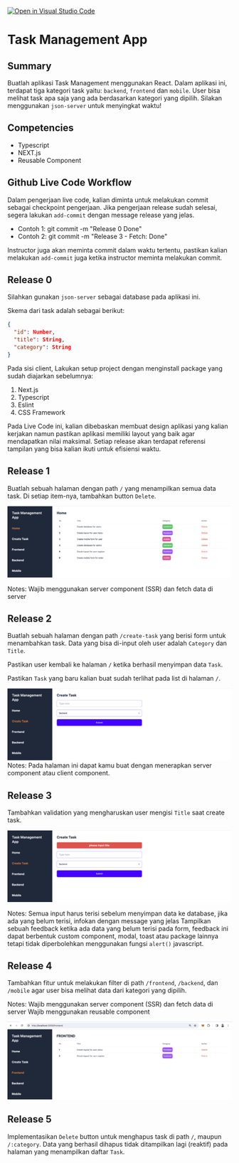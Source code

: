[![Open in Visual Studio Code](https://classroom.github.com/assets/open-in-vscode-2e0aaae1b6195c2367325f4f02e2d04e9abb55f0b24a779b69b11b9e10269abc.svg)](https://classroom.github.com/online_ide?assignment_repo_id=15373744&assignment_repo_type=AssignmentRepo)
# Task Management App

## Summary

Buatlah aplikasi Task Management menggunakan React. Dalam aplikasi ini, terdapat
tiga kategori task yaitu: `backend`, `frontend` dan `mobile`. User bisa melihat
task apa saja yang ada berdasarkan kategori yang dipilih. Silakan menggunakan
`json-server` untuk menyingkat waktu!

## Competencies

- Typescript
- NEXT.js
- Reusable Component

## Github Live Code Workflow

Dalam pengerjaan live code, kalian diminta untuk melakukan commit sebagai checkpoint pengerjaan. Jika pengerjaan release sudah selesai, segera lakukan `add-commit` dengan message release yang jelas.

- Contoh 1: git commit -m "Release 0 Done"
- Contoh 2: git commit -m "Release 3 - Fetch: Done"

Instructor juga akan meminta commit dalam waktu tertentu, pastikan kalian melakukan `add-commit` juga ketika instructor meminta melakukan commit.

## Release 0

Silahkan gunakan `json-server` sebagai database pada aplikasi ini.

Skema dari task adalah sebagai berikut:

```json
{
  "id": Number,
  "title": String,
  "category": String
}
```

Pada sisi client, Lakukan setup project dengan menginstall package yang sudah diajarkan sebelumnya:

1. Next.js
2. Typescript
3. Eslint
4. CSS Framework

Pada Live Code ini, kalian dibebaskan membuat design aplikasi yang kalian kerjakan namun pastikan aplikasi memiliki layout yang baik agar mendapatkan nilai maksimal. Setiap release akan terdapat referensi tampilan yang bisa kalian ikuti untuk efisiensi waktu.

## Release 1

Buatlah sebuah halaman dengan path `/` yang menampilkan semua data task. Di
setiap item-nya, tambahkan button `Delete`.

![release-1](release-1.png)

Notes:
Wajib menggunakan server component (SSR) dan fetch data di server

## Release 2

Buatlah sebuah halaman dengan path `/create-task` yang berisi form untuk
menambahkan task. Data yang bisa di-input oleh user adalah `Category` dan
`Title`.

Pastikan user kembali ke halaman `/` ketika berhasil menyimpan data `Task`.

Pastikan `Task` yang baru kalian buat sudah terlihat pada list di halaman `/`.

![release-2](release-2.png)
Notes:
Pada halaman ini dapat kamu buat dengan menerapkan server component atau client component.

## Release 3

Tambahkan validation yang mengharuskan user mengisi `Title` saat create task.

![release-3](release-3.png)

Notes:
Semua input harus terisi sebelum menyimpan data ke database, jika ada yang belum terisi, infokan dengan message yang jelas
Tampilkan sebuah feedback ketika ada data yang belum terisi pada form, feedback ini dapat berbentuk custom component, modal, toast atau package lainnya tetapi tidak diperbolehkan menggunakan fungsi `alert()` javascript.

## Release 4

Tambahkan fitur untuk melakukan filter di path `/frontend`, `/backend`, dan `/mobile` agar user bisa melihat data dari kategori yang dipilih.

Notes:
Wajib menggunakan server component (SSR) dan fetch data di server
Wajib menggunakan reusable component

![release-3](release-4.png)

## Release 5

Implementasikan `Delete` button untuk menghapus task di path `/`, maupun `/:category`.
Data yang berhasil dihapus tidak ditampilkan lagi (reaktif) pada halaman yang menampilkan daftar `Task`.
